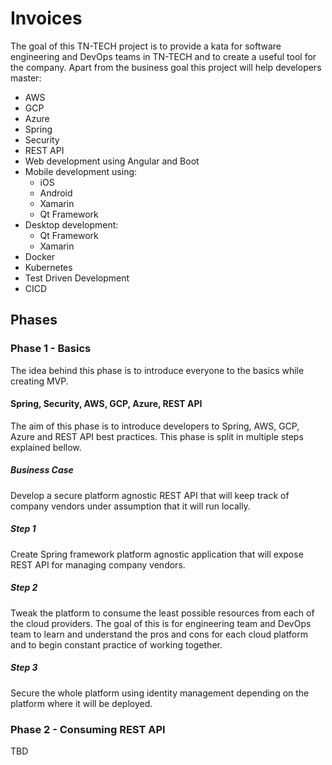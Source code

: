 # Invoices

The goal of this TN-TECH project is to provide a kata for software engineering and DevOps teams in TN-TECH and to create a useful tool for the company.
Apart from the business goal this project will help developers master:

- AWS
- GCP
- Azure
- Spring
- Security
- REST API
- Web development using Angular and Boot
- Mobile development using:
    - iOS
    - Android
    - Xamarin
    - Qt Framework
- Desktop development:
    - Qt Framework
    - Xamarin
- Docker
- Kubernetes
- Test Driven Development
- CICD

## Phases

### Phase 1 - Basics
The idea behind this phase is to introduce everyone to the basics while creating MVP.

#### Spring, Security, AWS, GCP, Azure, REST API
The aim of this phase is to introduce developers to Spring, AWS, GCP, Azure and REST API best practices.
This phase is split in multiple steps explained bellow.

##### Business Case
Develop a secure platform agnostic REST API that will keep track of company vendors under assumption that
it will run locally.

##### Step 1
Create Spring framework platform agnostic application that will expose REST API for managing company vendors.

##### Step 2
Tweak the platform to consume the least possible resources from each of the cloud providers.
The goal of this is for engineering team and DevOps team to learn and understand the pros and cons for 
each cloud platform and to begin constant practice of working together.

##### Step 3
Secure the whole platform using identity management depending on the platform where it will be deployed.

### Phase 2 - Consuming REST API
TBD
